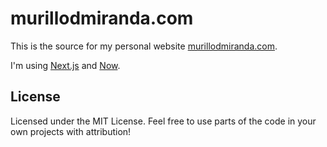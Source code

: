# murillodmiranda.com

This is the source for my personal website [murillodmiranda.com](https://murillodmiranda.com/).

I'm using [Next.js](https://nextjs.org/) and [Now](https://zeit.co/now).

## License

Licensed under the MIT License. Feel free to use parts of the code in your own projects with attribution!
